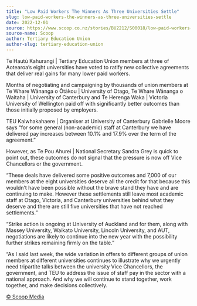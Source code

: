 ```yaml
---
title: "Low Paid Workers The Winners As Three Universities Settle"
slug: low-paid-workers-the-winners-as-three-universities-settle
date: 2022-12-01
source: https://www.scoop.co.nz/stories/BU2212/S00018/low-paid-workers-the-winners-as-three-universities-settle.htm
source-name: Scoop
author: Tertiary Education Union
author-slug: tertiary-education-union
---
```


<p>Te Hautū Kahurangi | Tertiary Education Union members at
three of Aotearoa’s eight universities have voted to
ratify new collective agreements that deliver real gains for
many lower paid workers.</p>

<p>Months of negotiating and
campaigning by thousands of union members at Te Whare
Wānanga o Ōtākou | University of Otago, Te Whare Wānanga
o Waitaha | University of Canterbury and Te Herenga Waka |
Victoria University of Wellington paid off with
significantly better outcomes than those initially proposed
by employers.</p>

<p>TEU Kaiwhakahaere | Organiser at
University of Canterbury Gabrielle Moore says “for some
general (non-academic) staff at Canterbury we have delivered
pay increases between 10.1% and 17.9% over the term of the
agreement.”</p>

<p>However, as Te Pou Ahurei | National
Secretary Sandra Grey is quick to point out, these outcomes
do not signal that the pressure is now off Vice Chancellors
or the government.</p>

<p>“These deals have delivered some
positive outcomes and 7,000 of our members at the eight
universities deserve all the credit for that because this
wouldn’t have been possible without the brave stand they
have and are continuing to make. However these settlements
still leave most academic staff at Otago, Victoria, and
Canterbury universities behind what they deserve and there
are still five universities that have not reached
settlements.”</p>

<p>“Strike action is ongoing at
University of Auckland and for them, along with Massey
University, Waikato University, Lincoln University, and AUT,
negotiations are likely to continue into the new year with
the possibility further strikes remaining firmly on the
table.”</p>

<p>“As I said last week, the wide variation
in offers to different groups of union members at different
universities continues to illustrate why we urgently need
tripartite talks between the university Vice Chancellors,
the government, and TEU to address the issue of staff pay in
the sector with a national approach. And why we will
continue to stand together, work together, and make
decisions
collectively.</p>

<p>
<a href="http://www.scoop.co.nz/about/terms.html" target="_blank"><span>© Scoop Media</span></a>
         </p>